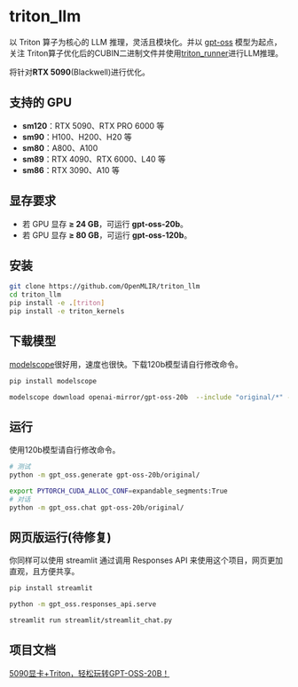 # triton_llm

以 Triton 算子为核心的 LLM 推理，灵活且模块化。并以 [gpt-oss](https://github.com/openai/gpt-oss) 模型为起点，关注 Triton算子优化后的CUBIN二进制文件并使用[triton_runner](https://github.com/OpenMLIR/triton_runner)进行LLM推理。

将针对**RTX 5090**(Blackwell)进行优化。

## 支持的 GPU

- **sm120**：RTX 5090、RTX PRO 6000 等  
- **sm90**：H100、H200、H20 等  
- **sm80**：A800、A100  
- **sm89**：RTX 4090、RTX 6000、L40 等  
- **sm86**：RTX 3090、A10 等  

## 显存要求

- 若 GPU 显存 **≥ 24 GB**，可运行 **gpt-oss-20b**。  
- 若 GPU 显存 **≥ 80 GB**，可运行 **gpt-oss-120b**。

## 安装

```bash
git clone https://github.com/OpenMLIR/triton_llm
cd triton_llm
pip install -e .[triton]
pip install -e triton_kernels
```

## 下载模型

[modelscope](https://www.modelscope.cn)很好用，速度也很快。下载120b模型请自行修改命令。

```bash
pip install modelscope

modelscope download openai-mirror/gpt-oss-20b  --include "original/*" --local_dir gpt-oss-20b/
```

## 运行

使用120b模型请自行修改命令。

```bash
# 测试
python -m gpt_oss.generate gpt-oss-20b/original/

export PYTORCH_CUDA_ALLOC_CONF=expandable_segments:True
# 对话
python -m gpt_oss.chat gpt-oss-20b/original/
```

## 网页版运行(待修复)

你同样可以使用 streamlit 通过调用 Responses API 来使用这个项目，网页更加直观，且方便共享。

```bash
pip install streamlit

python -m gpt_oss.responses_api.serve

streamlit run streamlit/streamlit_chat.py
```

## 项目文档

[5090显卡+Triton，轻松玩转GPT-OSS-20B！](https://zhuanlan.zhihu.com/p/1936692690503865129)
